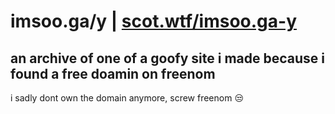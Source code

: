 # imsoo.ga/y | [scot.wtf/imsoo.ga-y](https://scot.wtf/imsoo.ga-y/)
## an archive of one of a goofy site i made because i found a free doamin on freenom
i sadly dont own the domain anymore, screw freenom 😒
